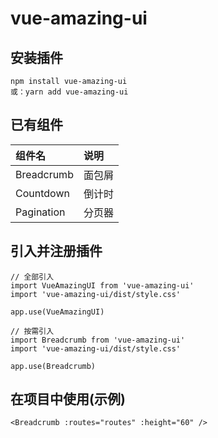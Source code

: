 # vue-amazing-ui

## 安装插件

```
npm install vue-amazing-ui
或：yarn add vue-amazing-ui
```

## 已有组件

组件名 | 说明
:--- | :---
Breadcrumb | 面包屑
Countdown | 倒计时
Pagination | 分页器

## 引入并注册插件

```
// 全部引入
import VueAmazingUI from 'vue-amazing-ui'
import 'vue-amazing-ui/dist/style.css'

app.use(VueAmazingUI)

// 按需引入
import Breadcrumb from 'vue-amazing-ui'
import 'vue-amazing-ui/dist/style.css'

app.use(Breadcrumb)
```

## 在项目中使用(示例)

```
<Breadcrumb :routes="routes" :height="60" />
```
